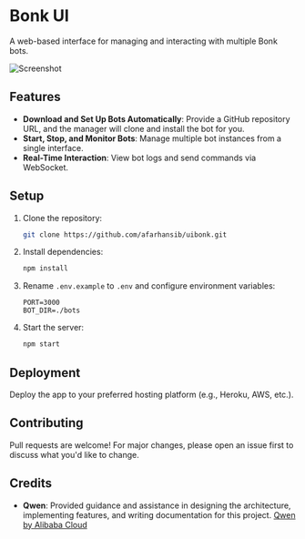 # Bonk UI

A web-based interface for managing and interacting with multiple Bonk bots.

![Screenshot](./screenshot.png)

## Features
- **Download and Set Up Bots Automatically**: Provide a GitHub repository URL, and the manager will clone and install the bot for you.
- **Start, Stop, and Monitor Bots**: Manage multiple bot instances from a single interface.
- **Real-Time Interaction**: View bot logs and send commands via WebSocket.

## Setup
1. Clone the repository:
   ```bash
   git clone https://github.com/afarhansib/uibonk.git
   ```
2. Install dependencies:
   ```bash
   npm install
   ```
3. Rename `.env.example` to `.env` and configure environment variables:
   ```env
   PORT=3000
   BOT_DIR=./bots
   ```
4. Start the server:
   ```bash
   npm start
   ```

## Deployment
Deploy the app to your preferred hosting platform (e.g., Heroku, AWS, etc.).

## Contributing
Pull requests are welcome! For major changes, please open an issue first to discuss what you'd like to change.

## Credits
- **Qwen**: Provided guidance and assistance in designing the architecture, implementing features, and writing documentation for this project. [Qwen by Alibaba Cloud](https://qwen.aliyun.com)